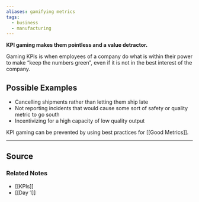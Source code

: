 ```yaml
---
aliases: gamifying metrics
tags:
  - business
  - manufacturing
---
```

**KPI gaming makes them pointless and a value detractor.**

Gaming KPIs is when employees of a company do what is within their power to make “keep the numbers green”, even if it is not in the best interest of the company. 

## Possible Examples

- Cancelling shipments rather than letting them ship late
- Not reporting incidents that would cause some sort of safety or quality metric to go south
- Incentivizing for a high capacity of low quality output

KPI gaming can be prevented by using best practices for [[Good Metrics]].

---

## Source


### Related Notes
- [[KPIs]]
- [[Day 1]]